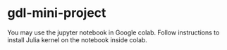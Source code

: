 # gdl-mini-project

You may use the jupyter notebook in Google colab. Follow instructions to install Julia kernel on the notebook inside colab.
